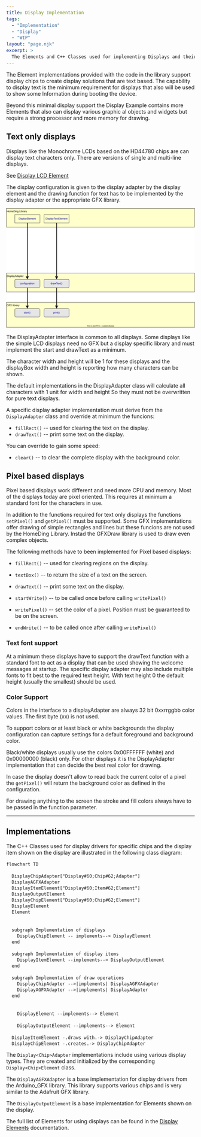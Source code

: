 ```yaml
---
title: Display Implementation
tags: 
  - "Implementation"
  - "Display"
  - "WIP"
layout: "page.njk"
excerpt: >
  The Elements and C++ Classes used for implementing Displays and their dependencies.
---
```


The Element implementations provided with the code in the library support display chips to create display solutions that
are text based.  The capability to display text is the minimum requirement for displays that also will be used to show
some Information during booting the device.

Beyond this minimal display support the Display Example contains more Elements that also can display various graphic al
objects and widgets but require a strong processor and more memory for drawing.


## Text only displays

Displays like the Monochrome LCDs based on the HD44780 chips are can display text characters
only. There are versions of single and multi-line displays.

See [Display LCD Element](/elements/display/lcd.md)

The display configuration is given to the display adapter by the display element and the drawing
function for text has to be implemented by the display adapter or the appropriate GFX library.

![alt text](displays-text.drawio.svg)

The DisplayAdapter interface is common to all displays.  Some displays like the simple LCD displays need no GFX but a
display specific library and must implement the start and drawText as a minimum.

The character width and height will be 1 for these displays and the displayBox width and height is reporting how many
characters can be shown.

The default implementations in the DisplayAdapter class will calculate all characters with 1 unit for width and height
So they must not be overwritten for pure text displays.

A specific display adapter implementation must derive from the `DisplayAdapter` class and override at minimum the funcions:

* `fillRect()` -- used for clearing the text on the display.
* `drawText()` -- print some text on the display.

You can override to gain some speed:

* `clear()` -- to clear the complete display with the background color.


## Pixel based displays

Pixel based displays work different and need more CPU and memory.  Most of the displays today are pixel oriented.  This
requires at minimum a standard font for the characters in use.

In addition to the functions required for text only displays the functions `setPixel()` and `getPixel()` must be
supported. Some GFX implementations offer drawing of simple rectangles and lines but these funcions are not used by the HomeDing Library.
Instad the GFXDraw library is used to draw even complex objects.

The following methods have to been implemented for Pixel based displays:

* `fillRect()` -- used for clearing regions on the display.

* `textBox()` -- to return the size of a text on the screen.
* `drawText()` -- print some text on the display.

* `startWrite()` -- to be called once before calling `writePixel()`
* `writePixel()` -- set the color of a pixel. Position must be guaranteed to be on the screen.
* `endWrite()` -- to be called once after calling `writePixel()`


### Text font support

At a minimum these displays have to support the drawText function with a standard font to act as a display that can be
used showing the welcome messages at startup. The specific display adapter may also include multiple fonts to fit best to the required text height.
With text height 0 the default height (usually the smallest) should be used.


### Color Support

Colors in the interface to a displayAdapter are always 32 bit 0xxrrggbb color values.  The first byte (xx) is not used.

To support colors or at least black or white backgrounds the display configuration can capture settings for a default
foreground and background color.

Black/white displays usually use the colors 0x00FFFFFF (white) and 0x00000000 (black) only.  For other displays it is
the DisplayAdapter implementation that can decide the best real color for drawing.

In case the display doesn't allow to read back the current color of a pixel the `getPixel()` will return the background
color as defined in the configuration.

<!-- These colors can be retrieved by using the functions `getColor()` and `getBackgroundColor()`. -->

For drawing anything to the screen the stroke and fill colors always have to be passed in the function parameter.


---


## Implementations

The C++ Classes used for display drivers for specific chips and the display item shown on the
display are illustrated in the following class diagram:

```mermaid
flowchart TD

  DisplayChipAdapter["Display#60;Chip#62;Adapter"]
  DisplayAGFXAdapter
  DisplayItemElement["Display#60;Item#62;Element"]
  DisplayOutputElement
  DisplayChipElement["Display#60;Chip#62;Element"]
  DisplayElement
  Element


  subgraph Implementation of displays
    DisplayChipElement -- implements--> DisplayElement
  end

  subgraph Implementation of display items
    DisplayItemElement --implements--> DisplayOutputElement
  end

  subgraph Implementation of draw operations
    DisplayChipAdapter -->|implements| DisplayAGFXAdapter
    DisplayAGFXAdapter -->|implements| DisplayAdapter
  end


    DisplayElement --implements--> Element

    DisplayOutputElement --implements--> Element

  DisplayItemElement -.draws with.-> DisplayChipAdapter
  DisplayChipElement -.creates.-> DisplayChipAdapter
```

The `Display<Chip>Adapter` implementations include using various display types. They are
created and initialized by the corresponding `Display<Chip>Element` class.

The `DisplayAGFXAdapter` is a base implementation for display drivers from the Arduino_GFX library. This library supports various chips and is very similar to the Adafruit GFX library.

The `DisplayOutputElement` is a base implementation for Elements shown on the display.

The full list of Elements for using displays can be found in the [Display Elements](/elements/display/index.md) documentation.

